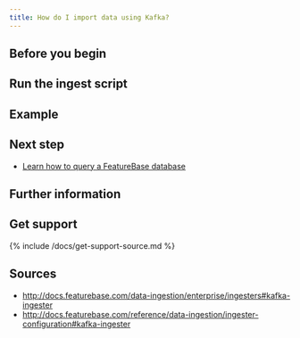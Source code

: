 ```yaml
---
title: How do I import data using Kafka?
---
```


## Before you begin


## Run the  ingest script

## Example

## Next step

* [Learn how to query a FeatureBase database]()

## Further information


## Get support

{% include /docs/get-support-source.md %}

## Sources

* http://docs.featurebase.com/data-ingestion/enterprise/ingesters#kafka-ingester
* http://docs.featurebase.com/reference/data-ingestion/ingester-configuration#kafka-ingester

